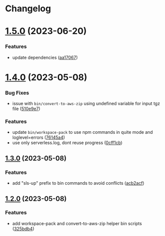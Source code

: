 # Changelog

# [1.5.0](https://github.com/asd-xiv/serverless-universal-packer/compare/v1.4.0...v1.5.0) (2023-06-20)


### Features

* update dependencies ([aa17067](https://github.com/asd-xiv/serverless-universal-packer/commit/aa17067bc236aef87a3fdce30de055b561ab53e2))

# [1.4.0](https://github.com/asd-xiv/serverless-universal-packer/compare/v1.3.0...v1.4.0) (2023-05-08)


### Bug Fixes

* issue with `bin/convert-to-aws-zip` using undefined variable for input tgz file ([510e9e7](https://github.com/asd-xiv/serverless-universal-packer/commit/510e9e76fd5a2ce71be25506a18ebdbe0eaf4328))


### Features

* update `bin/workspace-pack` to use npm commands in quite mode and loglevel=errors ([76145a4](https://github.com/asd-xiv/serverless-universal-packer/commit/76145a4e0b647a0fc56938cd64d14688fba447e7))
* use only serverless.log, dont reuse progress ([0cff1cb](https://github.com/asd-xiv/serverless-universal-packer/commit/0cff1cb429f857c1dc343b3fb73915eab39e9c9e))

## [1.3.0](https://github.com/asd-xiv/serverless-universal-packer/compare/v1.2.0...v1.3.0) (2023-05-08)

### Features

* add "sls-up" prefix to bin commands to avoid conflicts ([acb2acf](https://github.com/asd-xiv/serverless-universal-packer/commit/acb2acfe084e97aa52477afc8d00345d9fc9fa9d))

## [1.2.0](https://github.com/asd-xiv/serverless-universal-packer/compare/v1.1.0...v1.2.0) (2023-05-08)

### Features

* add workspace-pack and convert-to-aws-zip helper bin scripts ([325bdb4](https://github.com/asd-xiv/serverless-universal-packer/commit/325bdb47ebbc70a698edbe635865f31c93d7ebe1))
